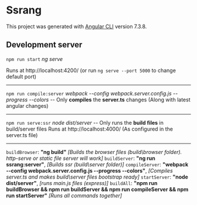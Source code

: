 # Ssrang

This project was generated with [Angular CLI](https://github.com/angular/angular-cli) version 7.3.8.

## Development server

`npm run start`
*ng serve*

Runs at http://localhost:4200/ (or run `ng serve --port 5000` to change default port)

----------------------------------------------------
`npm run compile:server`
*webpack --config webpack.server.config.js --progress --colors*
-- Only **compiles** the **server.ts** changes (Along with latest angular changes)

----------------------------------------------------
`npm run serve:ssr` 
*node dist/server*
-- Only runs the **build files** in build/server files
Runs at http://localhost:4000/ (As configured in the server.ts file)

----------------------------------------------------

`buildBrowser`: **"ng build"**  *[Builds the browser files (build\browser folder). http-serve or static file server will work]*
`buildServer`: **"ng run ssrang:server"**,  *[Builds ssr (build\server folder)]*
`compileServer`: **"webpack --config webpack.server.config.js --progress --colors"**, *[Compiles server.ts and makes build\server files bootstrap ready]*
`startServer`: **"node dist/server"**, *[runs main.js files (express)]*
`buildAll`: **"npm run buildBrowser && npm run buildServer && npm run compileServer && npm run startServer"** *[Runs all commands together]*
